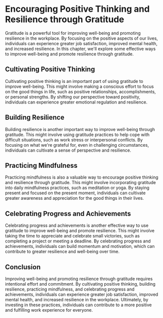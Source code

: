 Encouraging Positive Thinking and Resilience through Gratitude
==================================================================================================================

Gratitude is a powerful tool for improving well-being and promoting resilience in the workplace. By focusing on the positive aspects of our lives, individuals can experience greater job satisfaction, improved mental health, and increased resilience. In this chapter, we'll explore some effective ways to improve well-being and promote resilience through gratitude.

Cultivating Positive Thinking
-----------------------------

Cultivating positive thinking is an important part of using gratitude to improve well-being. This might involve making a conscious effort to focus on the good things in life, such as positive relationships, accomplishments, or personal strengths. By shifting our perspective toward positivity, individuals can experience greater emotional regulation and resilience.

Building Resilience
-------------------

Building resilience is another important way to improve well-being through gratitude. This might involve using gratitude practices to help cope with difficult situations, such as work stress or interpersonal conflicts. By focusing on what we're grateful for, even in challenging circumstances, individuals can cultivate a sense of perspective and resilience.

Practicing Mindfulness
----------------------

Practicing mindfulness is also a valuable way to encourage positive thinking and resilience through gratitude. This might involve incorporating gratitude into daily mindfulness practices, such as meditation or yoga. By staying present and focused on the present moment, individuals can cultivate greater awareness and appreciation for the good things in their lives.

Celebrating Progress and Achievements
-------------------------------------

Celebrating progress and achievements is another effective way to use gratitude to improve well-being and promote resilience. This might involve taking the time to appreciate and celebrate small victories, such as completing a project or meeting a deadline. By celebrating progress and achievements, individuals can build momentum and motivation, which can contribute to greater resilience and well-being over time.

Conclusion
----------

Improving well-being and promoting resilience through gratitude requires intentional effort and commitment. By cultivating positive thinking, building resilience, practicing mindfulness, and celebrating progress and achievements, individuals can experience greater job satisfaction, improved mental health, and increased resilience in the workplace. Ultimately, by investing in these practices, individuals can contribute to a more positive and fulfilling work experience for everyone.
